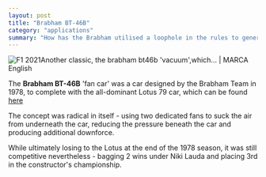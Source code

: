 ```yaml
---
layout: post
title: "Brabham BT-46B"
category: "applications"
summary: "How has the Brabham utilised a loophole in the rules to generate downforce performance to match that of the Lotus 79?"
---
```


![F1 2021Another classic, the brabham bt46b &#39;vacuum&#39;,which... | MARCA English](http://e00-marca.uecdn.es/assets/multimedia/imagenes/2018/02/13/15185391879967.jpg)

The **Brabham BT-46B** 'fan car' was a car designed by the Brabham Team in 1978, to complete with the all-dominant Lotus 79 car, which can be found [here]()

The concept was radical in itself - using two dedicated fans to suck the air from underneath the car, reducing the pressure beneath the car and producing additional downforce. 

While ultimately losing to the Lotus at the end of the 1978 season, it was still competitive nevertheless - bagging 2 wins under Niki Lauda and placing 3rd in the constructor's championship.
